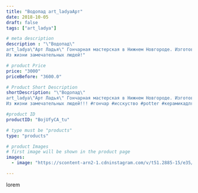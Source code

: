 ```yaml
---
title: "Водопад art_ladyaАрт"
date: 2018-10-05
draft: false
tags: ["art_ladya"]

# meta description
description : "\"Водопад\" 
art_ladya\"Арт Ладья\" Гончарная мастерская в Нижнем Новгороде. Изготовление керамики и мастер//-классы по обучению. 
Из жизни замечательных людей!"

# product Price
price: "3000"
priceBefore: "3600.0"

# Product Short Description
shortDescription: "\"Водопад\" 
art_ladya\"Арт Ладья\" Гончарная мастерская в Нижнем Новгороде. Изготовление керамики и мастер//-классы по обучению. 
Из жизни замечательных людей!!! #гончар #исскуство #potter #керамикадляинтерьера #керамикаручнаяработа #гончарнаямастерская #керамиканазаказ #handmade #craftsman #керамика #painter #эксклюзивнаякерамика #радость #decor #ceramicware #friends #claygoods #whistle #earthenware #ceramic #design #beautifulpeople #путешествие #friends #ceramicart #авторскаякерамика"

#product ID
productID: "BojUfyCA_tu"

# type must be "products"
type: "products"

# product Images
# first image will be shown in the product page
images:
  - image: "https://scontent-arn2-1.cdninstagram.com/v/t51.2885-15/e35/42069004_233973570867122_217362748499756784_n.jpg?se=8&tp=1&_nc_ht=scontent-arn2-1.cdninstagram.com&_nc_cat=102&_nc_ohc=AdYH0yin9v4AX_eK92q&ccb=7-4&oh=9e4f2ec1656b79bc03a46ec4c76b2195&oe=60849D3E&_nc_sid=86f79a&ig_cache_key=MTg4MzQzOTIxNDEyNTkwNjc5OA%3D%3D.2-ccb7-4"

---
```

lorem
